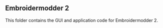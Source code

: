 Embroidermodder 2
-----------------

This folder contains the GUI and application code for Embroidermodder 2.
